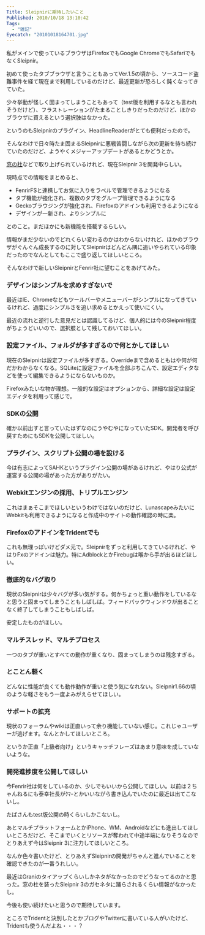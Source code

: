 ```yaml
---
Title: Sleipnirに期待したいこと
Published: 2010/10/18 13:10:42
Tags:
  - "雑記"
Eyecatch: "20101018164701.jpg"
---
```

私がメインで使っているブラウザはFirefoxでもGoogle ChromeでもSafariでもなくSleipnir。

初めて使ったタブブラウザと言うこともあってVer.1.5の頃から、ソースコード盗難事件を経て現在まで利用しているのだけど、最近更新が恐ろしく鈍くなってきていた。

少々挙動が怪しく固まってしまうこともあって（test版を利用するなとも言われそうだけど）、フラストレーションがたまることしきりだったのだけど、ほかのブラウザに買えるという選択肢はなかった。

というのもSleipnirのプラグイン、HeadlineReaderがとても便利だったので。

そんなわけで日々時たま固まるSleipnirに悪戦苦闘しながら次の更新を待ち続けていたのだけど、ようやくメジャーアップデートがあるとかどうとか。

[窓の杜](http://www.forest.impress.co.jp/docs/news/20101018_400833.html)などで取り上げられているけれど、現在Sleipnir 3を開発中らしい。

現時点での情報をまとめると、

- FenrirFSと連携してお気に入りをラベルで管理できるようになる
- タブ機能が強化され、複数のタブをグループ管理できるようになる
- Geckoブラウジングが強化され、Firefoxのアドインも利用できるようになる
- デザインが一新され、よりシンプルに

とのこと。まだほかにも新機能を搭載するらしい。

情報がまだ少ないのでどれくらい変わるのかはわからないけれど、ほかのブラウザがぐんぐん成長するのに対してSleipnirはどんどん隅に追いやられている印象だったのでなんとしてもここで盛り返してほしいところ。

そんなわけで新しいSleipnirとFenrir社に望むことをあげてみた。

### デザインはシンプルを求めすぎないで

最近はIE、Chromeなどもツールバーやメニューバーがシンプルになってきているけれど、過度にシンプルさを追い求めるとかえって使いにくい。

最近の流れと逆行した意見だとは認識してるけど、個人的には今のSleipnir程度がちょうどいいので、選択肢として残しておいてほしい。

### 設定ファイル、フォルダが多すぎるので何とかしてほしい

現在のSleipnirは設定ファイルが多すぎる。Overrideまで含めるともはや何が何だかわからなくなる。SQLiteに設定ファイルを全部ぶちこんで、設定エディタなどを使って編集できるようにならないものか。

Firefoxみたいな物が理想。一般的な設定はオプションから、詳細な設定は設定エディタを利用って感じで。

### SDKの公開

確か以前出すと言っていたはずなのにうやむやになっていたSDK。開発者を呼び戻すためにもSDKを公開してほしい。

### プラグイン、スクリプト公開の場を設ける

今は有志によってSAHKというプラグイン公開の場があるけれど、やはり公式が運営する公開の場があった方がありがたい。

### Webkitエンジンの採用、トリプルエンジン

これはまぁそこまでほしいというわけではないのだけど、LunascapeみたいにWebkitも利用できるようになると作成中のサイトの動作確認の時に楽。

### FirefoxのアドインをTridentでも

これも無理っぽいけどダメ元で。Sleipnirをずっと利用してきているけれど、やはりFxのアドインは魅力。特にAdblockとかFirebugは喉から手が出るほどほしい。

### 徹底的なバグ取り

現状のSleipnirは少々バグが多い気がする。何かちょっと重い動作をしているなと思うと固まってしまうこともしばしば。フィードバックウィンドウが出ることなく終了してしまうこともしばしば。

安定したものがほしい。

### マルチスレッド、マルチプロセス

一つのタブが重いとすべての動作が重くなり、固まってしまうのは残念すぎる。

### とことん軽く

どんなに性能が良くても動作動作が重いと使う気になれない。Sleipnir1.66の頃のような軽さをもう一度よみがえらせてほしい。

### サポートの拡充

現状のフォーラムやwikiは正直いって余り機能していない感じ。これじゃユーザーが逃げます。なんとかしてほしいところ。

というか正直「上級者向け」というキャッチフレーズはあまり意味を成していないような。

### 開発進捗度を公開してほしい

今Fenrir社は何をしているのか、少しでもいいから公開してほしい。以前は２ちゃんねるにも泰幸社長がｸﾏｰとかいいながら書き込んでいたのに最近は出てこないし。

たばさんもtest版公開の時くらいしかこないし。

あとマルチプラットフォームとかiPhone、WM、Androidなどにも進出してほしいところだけど、そこまでいくとリソースが奪われて中途半端になりそうなのでとりあえず今はSleipnir 3に注力してほしいところ。

なんか色々書いたけど、とりあえずSleipnirの開発がちゃんと進んでいることを確認できたのが一番うれしい。

最近はGraniのタイアップくらいしかネタがなかったのでどうなってるのかと思った。窓の杜を装ったSleipnir 3のガセネタに踊らされるくらい情報がなかったし。

今後も使い続けたいと思うので期待しています。

ところでTridentと決別したとかブログやTwitterに書いている人がいたけど、Tridentも使うんだよね・・・？